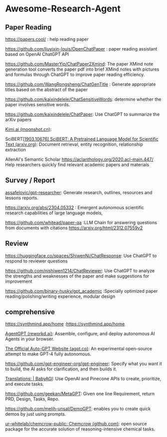 # Awesome-Research-Agent

## Paper Reading

https://papers.cool/ : help reading paper

https://github.com/liuyixin-louis/OpenChatPaper :  paper reading assistant based on OpenAI ChatGPT API

https://github.com/MasterYip/ChatPaper2Xmind: The paper XMind note generation tool converts the paper pdf into brief XMind notes with pictures and formulas through ChatGPT to improve paper reading efficiency.

https://github.com/WangRongsheng/ChatGenTitle : Generate appropriate titles based on the abstract of the paper

https://github.com/kaixindelele/ChatSensitiveWords: determine whether the paper involves sensitive words.

https://github.com/kaixindelele/ChatPaper: Use ChatGPT to summarize the arXiv papers

[Kimi.ai  (moonshot.cn)](https://kimi.moonshot.cn/): 

SciBERT[[1903.10676\] SciBERT: A Pretrained Language Model for Scientific Text (arxiv.org)](https://arxiv.org/abs/1903.10676): Document retrieval, entity recognition, relationship extraction

AllenAI's Semantic Scholar https://aclanthology.org/2020.acl-main.447/   Help researchers quickly find relevant academic papers and materials

## Survey / Report

[assafelovic/gpt-researcher](https://github.com/assafelovic/gpt-researcher): Generate research, outlines, resources and lessons reports.

https://arxiv.org/abs/2304.05332 : Emergent autonomous scientific research capabilities of large language models,

https://github.com/whitead/paper-qa :LLM Chain for answering questions from documents with citations
https://arxiv.org/html/2312.07559v2

## Review

https://huggingface.co/spaces/ShiwenNi/ChatResponse: Use ChatGPT to respond to reviewer questions

https://github.com/nishiwen1214/ChatReviewer: Use ChatGPT to analyze the strengths and weaknesses of the paper and make suggestions for improvement

https://github.com/binary-husky/gpt_academic :Specially optimized paper reading/polishing/writing experience, modular design

## comprehensive

https://synthmind.app/home :https://synthmind.app/home

[AgentGPT (reworkd.ai)](https://agentgpt.reworkd.ai/zh): Assemble, configure, and deploy autonomous AI Agents in your browser.

[The Official Auto-GPT Website (agpt.co)](https://news.agpt.co/): An experimental open-source attempt to make GPT-4 fully autonomous.

https://github.com/gpt-engineer-org/gpt-engineer: Specify what you want it to build, the AI asks for clarification, and then builds it.

[Translations: | BabyAGI](https://babyagi.org/): Use OpenAI and Pinecone APIs to create, prioritize, and execute tasks.

https://github.com/geekan/MetaGPT: Given one line Requirement, return PRD, Design, Tasks, Repo.

https://github.com/melih-unsal/DemoGPT: enables you to create quick demos by just using prompts.

[ur-whitelab/chemcrow-public: Chemcrow (github.com)](https://github.com/ur-whitelab/chemcrow-public): open source package for the accurate solution of reasoning-intensive chemical tasks.













